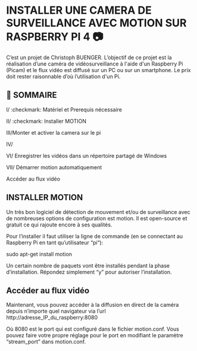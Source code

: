 # INSTALLER UNE CAMERA DE SURVEILLANCE AVEC MOTION SUR RASPBERRY PI 4 :camera:

C’est un projet de Christoph BUENGER. L’objectif de ce projet est la réalisation d’une caméra de vidéosurveillance à l'aide d'un Raspberry Pi (Picam) et le flux vidéo est diffusé sur un PC ou sur un smartphone.
Le prix doit rester raisonnable d’où l’utilisation d'un Pi.
 

## :pushpin: SOMMAIRE

I/ :checkmark: Matériel et Prerequis nécessaire

II/ :checkmark: Installer MOTION

III/Monter et activer la camera sur le pi 

IV/

VI/ Enregistrer les vidéos dans un répertoire partagé de Windows

VII/ Démarrer motion automatiquement

 Accéder au flux vidéo 



## INSTALLER MOTION

Un très bon logiciel de détection de mouvement et/ou de surveillance avec de nombreuses options de configuration est motion. Il est open-source et gratuit ce qui rajoute encore à ses qualités.

Pour l’installer il faut utiliser la ligne de commande (en se connectant au Raspberry Pi en tant qu’utilisateur “pi“):

sudo apt-get install motion

Un certain nombre de paquets vont être installés pendant la phase d’installation. Répondez simplement “y” pour autoriser l’installation.

## Accéder au flux vidéo 

Maintenant, vous pouvez accéder à la diffusion en direct de la caméra depuis n’importe quel navigateur via l’url http://adresse_IP_du_raspberry:8080

Où 8080 est le port qui est configuré dans le fichier motion.conf. Vous pouvez faire votre propre réglage pour le port en modifiant le paramètre “stream_port” dans motion.conf.



